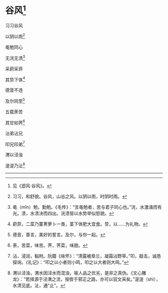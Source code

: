    

# 谷风[^1]

习习谷风

以阴以雨[^2]

黾勉同心

无洸无溃[^3]

采葑采菲

其贽下体[^4]

德音不违

及尔同至[^5]

五载荼苦

其甘如荠[^6]

沾弟沾兄

叩兄叩弟[^7]

渭以泾浊

湜湜乃沚[^8]

* * *

[^1]: 见《邶风·谷风》。
[^2]: 习习，和舒貌。谷风，山谷之风。以阴以雨，时阴时雨。
[^3]: 黾（mǐn）勉，勤勉。《毛传》：“言黾勉者，思与君子同心也。”洸，水激涌而有光。溃，水溃决而四出。洸溃皆以水势举似怒貌。
[^4]: 葑菲，二菜乃蔓菁萝卜一类，茎下体肥大宜食。贽，以……为礼物。
[^5]: 德音，善言，美好的誓言。及尔，与你一起。
[^6]: 荼，苦菜，味苦。荠，荠菜，味甜。
[^7]: 沾，浸润，黏附。阮籍《咏怀》：“清露被臯兰，凝霜沾野草。”叩，敲击，诚恳探询。《礼记》：“叩之以小者则小鸣，叩之以大者则大鸣。”
[^8]: 渭以泾浊，渭水因泾水而混浊，喻人品之优劣，是非之真伪。《文心雕龙》：“若择源于泾渭之流，按辔于邪正之路，亦可以驭文采矣。”湜湜（shì），水清见底。沚，通“止”。